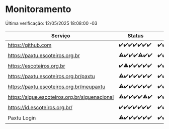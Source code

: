 # Monitoramento

Última verificação: 12/05/2025 18:08:00 -03

|Serviço|Status|Últimas 24h|
|---|---|---|
|https://github.com|<span title="2025-05-05: OK=23">✔️</span><span title="2025-05-06: OK=23">✔️</span><span title="2025-05-07: OK=23">✔️</span><span title="2025-05-08: OK=23">✔️</span><span title="2025-05-09: OK=23">✔️</span><span title="2025-05-10: OK=23">✔️</span><span title="2025-05-11: OK=21">✔️</span>|<span title="11/05/2025 19:08:00 -03 : 200">✔️</span><span title="11/05/2025 20:08:00 -03 : 200">✔️</span><span title="11/05/2025 21:50:00 -03 : 200">✔️</span><span title="11/05/2025 23:29:00 -03 : 200">✔️</span><span title="12/05/2025 00:37:00 -03 : 200">✔️</span><span title="12/05/2025 01:14:00 -03 : 200">✔️</span><span title="12/05/2025 02:10:00 -03 : 200">✔️</span><span title="12/05/2025 03:14:00 -03 : 200">✔️</span><span title="12/05/2025 04:10:00 -03 : 200">✔️</span><span title="12/05/2025 05:14:00 -03 : 200">✔️</span><span title="12/05/2025 06:11:00 -03 : 200">✔️</span><span title="12/05/2025 07:10:00 -03 : 200">✔️</span><span title="12/05/2025 08:08:00 -03 : 200">✔️</span><span title="12/05/2025 09:18:00 -03 : 200">✔️</span><span title="12/05/2025 10:24:00 -03 : 200">✔️</span><span title="12/05/2025 11:10:00 -03 : 200">✔️</span><span title="12/05/2025 12:10:00 -03 : 200">✔️</span><span title="12/05/2025 13:12:00 -03 : 200">✔️</span><span title="12/05/2025 14:08:00 -03 : 200">✔️</span><span title="12/05/2025 15:13:00 -03 : 200">✔️</span><span title="12/05/2025 16:07:00 -03 : 200">✔️</span><span title="12/05/2025 17:10:00 -03 : 200">✔️</span><span title="12/05/2025 18:08:00 -03 : 200">✔️</span>|
|https://paxtu.escoteiros.org.br|<span title="2025-05-05: OK=22, Falhas=1">⚠️</span><span title="2025-05-06: OK=23">✔️</span><span title="2025-05-07: OK=23">✔️</span><span title="2025-05-08: OK=23">✔️</span><span title="2025-05-09: OK=22, Falhas=1">⚠️</span><span title="2025-05-10: OK=23">✔️</span><span title="2025-05-11: OK=21">✔️</span>|<span title="11/05/2025 19:08:00 -03 : 200">✔️</span><span title="11/05/2025 20:08:00 -03 : 200">✔️</span><span title="11/05/2025 21:50:00 -03 : 200">✔️</span><span title="11/05/2025 23:29:00 -03 : 200">✔️</span><span title="12/05/2025 00:37:00 -03 : 200">✔️</span><span title="12/05/2025 01:14:00 -03 : 200">✔️</span><span title="12/05/2025 02:10:00 -03 : 200">✔️</span><span title="12/05/2025 03:14:00 -03 : 200">✔️</span><span title="12/05/2025 04:10:00 -03 : 200">✔️</span><span title="12/05/2025 05:14:00 -03 : 200">✔️</span><span title="12/05/2025 06:11:00 -03 : 200">✔️</span><span title="12/05/2025 07:10:00 -03 : 200">✔️</span><span title="12/05/2025 08:08:00 -03 : 200">✔️</span><span title="12/05/2025 09:18:00 -03 : 200">✔️</span><span title="12/05/2025 10:24:00 -03 : 200">✔️</span><span title="12/05/2025 11:10:00 -03 : 200">✔️</span><span title="12/05/2025 12:10:00 -03 : 200">✔️</span><span title="12/05/2025 13:12:00 -03 : 200">✔️</span><span title="12/05/2025 14:08:00 -03 : 200">✔️</span><span title="12/05/2025 15:13:00 -03 : 200">✔️</span><span title="12/05/2025 16:07:00 -03 : 200">✔️</span><span title="12/05/2025 17:10:00 -03 : 200">✔️</span><span title="12/05/2025 18:08:00 -03 : 200">✔️</span>|
|https://escoteiros.org.br|<span title="2025-05-05: OK=23">✔️</span><span title="2025-05-06: OK=22, Falhas=1">⚠️</span><span title="2025-05-07: OK=23">✔️</span><span title="2025-05-08: OK=23">✔️</span><span title="2025-05-09: OK=23">✔️</span><span title="2025-05-10: OK=23">✔️</span><span title="2025-05-11: OK=21">✔️</span>|<span title="11/05/2025 19:08:00 -03 : 200">✔️</span><span title="11/05/2025 20:08:00 -03 : 200">✔️</span><span title="11/05/2025 21:50:00 -03 : 200">✔️</span><span title="11/05/2025 23:29:00 -03 : 200">✔️</span><span title="12/05/2025 00:37:00 -03 : 200">✔️</span><span title="12/05/2025 01:14:00 -03 : 200">✔️</span><span title="12/05/2025 02:10:00 -03 : 200">✔️</span><span title="12/05/2025 03:14:00 -03 : 200">✔️</span><span title="12/05/2025 04:10:00 -03 : 200">✔️</span><span title="12/05/2025 05:14:00 -03 : 200">✔️</span><span title="12/05/2025 06:11:00 -03 : 200">✔️</span><span title="12/05/2025 07:10:00 -03 : 200">✔️</span><span title="12/05/2025 08:08:00 -03 : 200">✔️</span><span title="12/05/2025 09:18:00 -03 : 200">✔️</span><span title="12/05/2025 10:24:00 -03 : 200">✔️</span><span title="12/05/2025 11:10:00 -03 : 200">✔️</span><span title="12/05/2025 12:10:00 -03 : 200">✔️</span><span title="12/05/2025 13:12:00 -03 : 200">✔️</span><span title="12/05/2025 14:08:00 -03 : 200">✔️</span><span title="12/05/2025 15:13:00 -03 : 200">✔️</span><span title="12/05/2025 16:07:00 -03 : 200">✔️</span><span title="12/05/2025 17:10:00 -03 : 200">✔️</span><span title="12/05/2025 18:08:00 -03 : 200">✔️</span>|
|https://paxtu.escoteiros.org.br/paxtu|<span title="2025-05-05: OK=22, Falhas=1">⚠️</span><span title="2025-05-06: OK=23">✔️</span><span title="2025-05-07: OK=23">✔️</span><span title="2025-05-08: OK=23">✔️</span><span title="2025-05-09: OK=23">✔️</span><span title="2025-05-10: OK=23">✔️</span><span title="2025-05-11: OK=21">✔️</span>|<span title="11/05/2025 19:08:00 -03 : 200">✔️</span><span title="11/05/2025 20:08:00 -03 : 200">✔️</span><span title="11/05/2025 21:50:00 -03 : 200">✔️</span><span title="11/05/2025 23:29:00 -03 : 200">✔️</span><span title="12/05/2025 00:37:00 -03 : 200">✔️</span><span title="12/05/2025 01:14:00 -03 : 200">✔️</span><span title="12/05/2025 02:10:00 -03 : 200">✔️</span><span title="12/05/2025 03:14:00 -03 : 200">✔️</span><span title="12/05/2025 04:10:00 -03 : 200">✔️</span><span title="12/05/2025 05:14:00 -03 : 200">✔️</span><span title="12/05/2025 06:11:00 -03 : 200">✔️</span><span title="12/05/2025 07:10:00 -03 : 200">✔️</span><span title="12/05/2025 08:08:00 -03 : 200">✔️</span><span title="12/05/2025 09:18:00 -03 : 200">✔️</span><span title="12/05/2025 10:24:00 -03 : 200">✔️</span><span title="12/05/2025 11:10:00 -03 : 200">✔️</span><span title="12/05/2025 12:10:00 -03 : 200">✔️</span><span title="12/05/2025 13:12:00 -03 : 200">✔️</span><span title="12/05/2025 14:08:00 -03 : 200">✔️</span><span title="12/05/2025 15:13:00 -03 : 200">✔️</span><span title="12/05/2025 16:07:00 -03 : 200">✔️</span><span title="12/05/2025 17:10:00 -03 : 200">✔️</span><span title="12/05/2025 18:08:00 -03 : 200">✔️</span>|
|https://paxtu.escoteiros.org.br/meupaxtu|<span title="2025-05-05: OK=22, Falhas=1">⚠️</span><span title="2025-05-06: OK=23">✔️</span><span title="2025-05-07: OK=23">✔️</span><span title="2025-05-08: OK=23">✔️</span><span title="2025-05-09: OK=23">✔️</span><span title="2025-05-10: OK=23">✔️</span><span title="2025-05-11: OK=21">✔️</span>|<span title="11/05/2025 19:08:00 -03 : 200">✔️</span><span title="11/05/2025 20:08:00 -03 : 200">✔️</span><span title="11/05/2025 21:50:00 -03 : 200">✔️</span><span title="11/05/2025 23:29:00 -03 : 200">✔️</span><span title="12/05/2025 00:37:00 -03 : 200">✔️</span><span title="12/05/2025 01:14:00 -03 : 200">✔️</span><span title="12/05/2025 02:10:00 -03 : 200">✔️</span><span title="12/05/2025 03:14:00 -03 : 200">✔️</span><span title="12/05/2025 04:10:00 -03 : 200">✔️</span><span title="12/05/2025 05:14:00 -03 : 200">✔️</span><span title="12/05/2025 06:11:00 -03 : 200">✔️</span><span title="12/05/2025 07:10:00 -03 : 200">✔️</span><span title="12/05/2025 08:08:00 -03 : 200">✔️</span><span title="12/05/2025 09:18:00 -03 : 200">✔️</span><span title="12/05/2025 10:24:00 -03 : 200">✔️</span><span title="12/05/2025 11:10:00 -03 : 200">✔️</span><span title="12/05/2025 12:10:00 -03 : 200">✔️</span><span title="12/05/2025 13:12:00 -03 : 200">✔️</span><span title="12/05/2025 14:08:00 -03 : 200">✔️</span><span title="12/05/2025 15:13:00 -03 : 200">✔️</span><span title="12/05/2025 16:07:00 -03 : 200">✔️</span><span title="12/05/2025 17:10:00 -03 : 200">✔️</span><span title="12/05/2025 18:08:00 -03 : 200">✔️</span>|
|https://sigue.escoteiros.org.br/siguenacional|<span title="2025-05-05: OK=22, Falhas=1">⚠️</span><span title="2025-05-06: OK=23">✔️</span><span title="2025-05-07: OK=23">✔️</span><span title="2025-05-08: OK=23">✔️</span><span title="2025-05-09: OK=23">✔️</span><span title="2025-05-10: OK=22, Falhas=1">⚠️</span><span title="2025-05-11: OK=21">✔️</span>|<span title="11/05/2025 19:08:00 -03 : 200">✔️</span><span title="11/05/2025 20:08:00 -03 : 200">✔️</span><span title="11/05/2025 21:50:00 -03 : 200">✔️</span><span title="11/05/2025 23:29:00 -03 : 200">✔️</span><span title="12/05/2025 00:37:00 -03 : 200">✔️</span><span title="12/05/2025 01:14:00 -03 : 200">✔️</span><span title="12/05/2025 02:10:00 -03 : 200">✔️</span><span title="12/05/2025 03:14:00 -03 : 200">✔️</span><span title="12/05/2025 04:10:00 -03 : 200">✔️</span><span title="12/05/2025 05:14:00 -03 : 200">✔️</span><span title="12/05/2025 06:11:00 -03 : 200">✔️</span><span title="12/05/2025 07:10:00 -03 : 200">✔️</span><span title="12/05/2025 08:08:00 -03 : 200">✔️</span><span title="12/05/2025 09:18:00 -03 : 200">✔️</span><span title="12/05/2025 10:24:00 -03 : 200">✔️</span><span title="12/05/2025 11:10:00 -03 : 200">✔️</span><span title="12/05/2025 12:10:00 -03 : 200">✔️</span><span title="12/05/2025 13:12:00 -03 : 200">✔️</span><span title="12/05/2025 14:08:00 -03 : 200">✔️</span><span title="12/05/2025 15:13:00 -03 : 200">✔️</span><span title="12/05/2025 16:07:00 -03 : 200">✔️</span><span title="12/05/2025 17:10:00 -03 : 200">✔️</span><span title="12/05/2025 18:08:00 -03 : 200">✔️</span>|
|https://id.escoteiros.org.br/|<span title="2025-05-05: OK=23">✔️</span><span title="2025-05-06: OK=23">✔️</span><span title="2025-05-07: OK=23">✔️</span><span title="2025-05-08: OK=23">✔️</span><span title="2025-05-09: OK=23">✔️</span><span title="2025-05-10: OK=23">✔️</span><span title="2025-05-11: OK=21">✔️</span>|<span title="11/05/2025 19:08:00 -03 : 200">✔️</span><span title="11/05/2025 20:08:00 -03 : 200">✔️</span><span title="11/05/2025 21:50:00 -03 : 200">✔️</span><span title="11/05/2025 23:29:00 -03 : 200">✔️</span><span title="12/05/2025 00:37:00 -03 : 200">✔️</span><span title="12/05/2025 01:14:00 -03 : 200">✔️</span><span title="12/05/2025 02:10:00 -03 : 200">✔️</span><span title="12/05/2025 03:14:00 -03 : 200">✔️</span><span title="12/05/2025 04:10:00 -03 : 200">✔️</span><span title="12/05/2025 05:14:00 -03 : 200">✔️</span><span title="12/05/2025 06:11:00 -03 : 200">✔️</span><span title="12/05/2025 07:10:00 -03 : 200">✔️</span><span title="12/05/2025 08:08:00 -03 : 200">✔️</span><span title="12/05/2025 09:18:00 -03 : 200">✔️</span><span title="12/05/2025 10:24:00 -03 : 200">✔️</span><span title="12/05/2025 11:10:00 -03 : 200">✔️</span><span title="12/05/2025 12:10:00 -03 : 200">✔️</span><span title="12/05/2025 13:12:00 -03 : 200">✔️</span><span title="12/05/2025 14:08:00 -03 : 200">✔️</span><span title="12/05/2025 15:13:00 -03 : 200">✔️</span><span title="12/05/2025 16:07:00 -03 : 200">✔️</span><span title="12/05/2025 17:10:00 -03 : 200">✔️</span><span title="12/05/2025 18:08:00 -03 : 200">✔️</span>|
|Paxtu Login|<span title="2025-05-05: OK=22, Falhas=1">⚠️</span><span title="2025-05-06: OK=23">✔️</span><span title="2025-05-07: OK=23">✔️</span><span title="2025-05-08: OK=23">✔️</span><span title="2025-05-09: OK=23">✔️</span><span title="2025-05-10: OK=23">✔️</span><span title="2025-05-11: OK=21">✔️</span>|<span title="11/05/2025 19:08:00 -03 : 200">✔️</span><span title="11/05/2025 20:08:00 -03 : 200">✔️</span><span title="11/05/2025 21:50:00 -03 : 200">✔️</span><span title="11/05/2025 23:29:00 -03 : 200">✔️</span><span title="12/05/2025 00:37:00 -03 : 200">✔️</span><span title="12/05/2025 01:14:00 -03 : 200">✔️</span><span title="12/05/2025 02:10:00 -03 : 200">✔️</span><span title="12/05/2025 03:14:00 -03 : 200">✔️</span><span title="12/05/2025 04:10:00 -03 : 200">✔️</span><span title="12/05/2025 05:14:00 -03 : 200">✔️</span><span title="12/05/2025 06:11:00 -03 : 200">✔️</span><span title="12/05/2025 07:10:00 -03 : 200">✔️</span><span title="12/05/2025 08:08:00 -03 : 200">✔️</span><span title="12/05/2025 09:18:00 -03 : 200">✔️</span><span title="12/05/2025 10:24:00 -03 : 200">✔️</span><span title="12/05/2025 11:10:00 -03 : 200">✔️</span><span title="12/05/2025 12:10:00 -03 : 200">✔️</span><span title="12/05/2025 13:12:00 -03 : 200">✔️</span><span title="12/05/2025 14:08:00 -03 : 200">✔️</span><span title="12/05/2025 15:13:00 -03 : 200">✔️</span><span title="12/05/2025 16:07:00 -03 : 200">✔️</span><span title="12/05/2025 17:10:00 -03 : 200">✔️</span><span title="12/05/2025 18:08:00 -03 : 200">✔️</span>|
